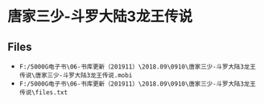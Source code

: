 # 唐家三少-斗罗大陆3龙王传说

## Files

- `F:/5000G电子书\06-书库更新（201911）\2018.09\0910\唐家三少-斗罗大陆3龙王传说\唐家三少-斗罗大陆3龙王传说.mobi`
- `F:/5000G电子书\06-书库更新（201911）\2018.09\0910\唐家三少-斗罗大陆3龙王传说\files.txt`
